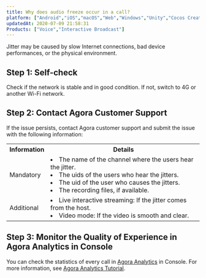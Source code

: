 ```yaml
---
title: Why does audio freeze occur in a call?
platform: ["Android","iOS","macOS","Web","Windows","Unity","Cocos Creator","微信小程序","Electron","React Native","Flutter"]
updatedAt: 2020-07-09 21:58:31
Products: ["Voice","Interactive Broadcast"]
---
```

Jitter may be caused by slow Internet connections, bad device performances, or the physical environment.

## Step 1: Self-check

Check if the network is stable and in good condition. If not, switch to 4G or another Wi-Fi network.

## Step 2: Contact Agora Customer Support

If the issue persists, contact Agora customer support and submit the issue with the following information:

<table>
  <tr>
    <th>Information</th>
    <th>Details</th>
  </tr>
  <tr>
    <td>Mandatory</td>
    <td><li>The name of the channel where the users hear the jitter.</li><li>The uids of the users who hear the jitters.</li><li>The uid of the user who causes the jitters.</li><li>The recording files, if available.</li></td>
  </tr>
  <tr>
    <td>Additional</td>
    <td><li>Live interactive streaming: If the jitter comes from the host.</li><li>Video mode: If the video is smooth and clear.</li></td>
  </tr>
</table>

## Step 3: Monitor the Quality of Experience in Agora Analytics in Console

You can check the statistics of every call in [Agora Analytics](https://dashboard.agora.io/analytics/call/search) in Console. For more information, see [Agora Analytics Tutorial](https://dashboard.agora.io/analytics/call/tutorial?_ga=2.197716463.1125435494.1542623251-764614247.1539586349).